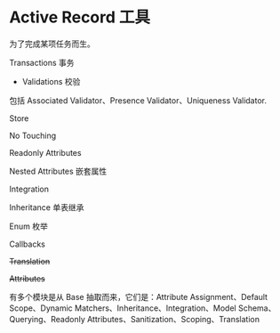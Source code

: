 # Active Record 工具

为了完成某项任务而生。

Transactions 事务

- Validations 校验

包括 Associated Validator、Presence Validator、Uniqueness Validator.

Store

No Touching

Readonly Attributes

Nested Attributes 嵌套属性

Integration

Inheritance 单表继承

Enum 枚举

Callbacks

~~Translation~~

~~Attributes~~

有多个模块是从 Base 抽取而来，它们是：Attribute Assignment、Default Scope、Dynamic Matchers、Inheritance、Integration、Model Schema、Querying、Readonly Attributes、Sanitization、Scoping、Translation
